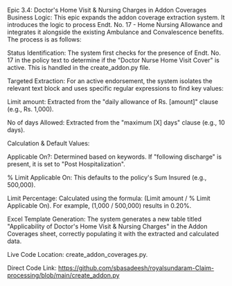 Epic 3.4: Doctor's Home Visit & Nursing Charges in Addon Coverages
Business Logic: This epic expands the addon coverage extraction system. It introduces the logic to process Endt. No. 17 - Home Nursing Allowance and integrates it alongside the existing Ambulance and Convalescence benefits. The process is as follows:

Status Identification: The system first checks for the presence of Endt. No. 17 in the policy text to determine if the "Doctor Nurse Home Visit Cover" is active. This is handled in the create_addon.py file.

Targeted Extraction: For an active endorsement, the system isolates the relevant text block and uses specific regular expressions to find key values:

Limit amount: Extracted from the "daily allowance of Rs. [amount]" clause (e.g., Rs. 1,000).

No of days Allowed: Extracted from the "maximum [X] days" clause (e.g., 10 days).

Calculation & Default Values:

Applicable On?: Determined based on keywords. If "following discharge" is present, it is set to "Post Hospitalization".

% Limit Applicable On: This defaults to the policy's Sum Insured (e.g., 500,000).

Limit Percentage: Calculated using the formula: (Limit amount / % Limit Applicable On). For example, (1,000 / 500,000) results in 0.20%.

Excel Template Generation: The system generates a new table titled "Applicability of Doctor's Home Visit & Nursing Charges" in the Addon Coverages sheet, correctly populating it with the extracted and calculated data.

Live Code Location: create_addon_coverages.py.

Direct Code Link: https://github.com/sbasadeesh/royalsundaram-Claim-processing/blob/main/create_addon.py
